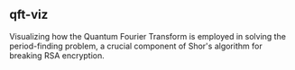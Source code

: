 ## qft-viz

Visualizing how the Quantum Fourier Transform is employed in solving the period-finding problem, a crucial component of Shor's algorithm for breaking RSA encryption.

